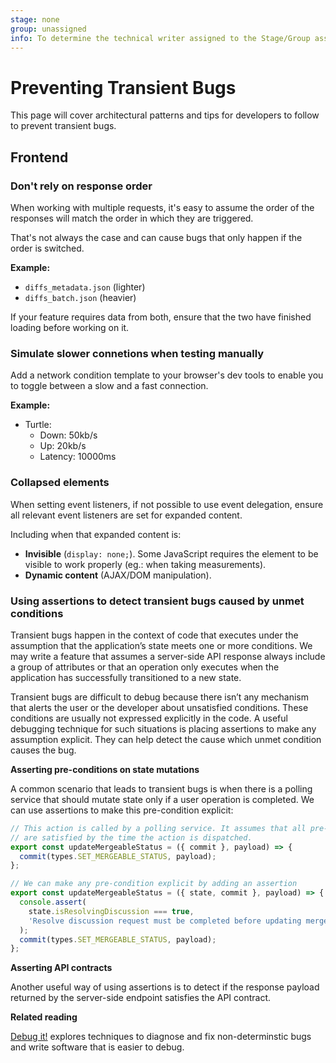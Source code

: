 ```yaml
---
stage: none
group: unassigned
info: To determine the technical writer assigned to the Stage/Group associated with this page, see https://about.gitlab.com/handbook/engineering/ux/technical-writing/#assignments
---
```


# Preventing Transient Bugs

This page will cover architectural patterns and tips for developers to follow to prevent transient bugs.

## Frontend

### Don't rely on response order

When working with multiple requests, it's easy to assume the order of the responses will match the order in which they are triggered.

That's not always the case and can cause bugs that only happen if the order is switched.

**Example:**

- `diffs_metadata.json` (lighter)
- `diffs_batch.json` (heavier)

If your feature requires data from both, ensure that the two have finished loading before working on it.

### Simulate slower connetions when testing manually

Add a network condition template to your browser's dev tools to enable you to toggle between a slow and a fast connection.

**Example:**

- Turtle:
  - Down: 50kb/s
  - Up: 20kb/s
  - Latency: 10000ms

### Collapsed elements

When setting event listeners, if not possible to use event delegation, ensure all relevant event listeners are set for expanded content.

Including when that expanded content is:

- **Invisible** (`display: none;`). Some JavaScript requires the element to be visible to work properly (eg.: when taking measurements).
- **Dynamic content** (AJAX/DOM manipulation).

### Using assertions to detect transient bugs caused by unmet conditions

Transient bugs happen in the context of code that executes under the assumption
that the application’s state meets one or more conditions. We may write a feature
that assumes a server-side API response always include a group of attributes or that
an operation only executes when the application has successfully transitioned to a new
state.

Transient bugs are difficult to debug because there isn’t any mechanism that alerts
the user or the developer about unsatisfied conditions. These conditions are usually
not expressed explicitly in the code. A useful debugging technique for such situations
is placing assertions to make any assumption explicit. They can help detect the cause
which unmet condition causes the bug.

**Asserting pre-conditions on state mutations**

A common scenario that leads to transient bugs is when there is a polling service
that should mutate state only if a user operation is completed. We can use
assertions to make this pre-condition explicit:

```javascript
// This action is called by a polling service. It assumes that all pre-conditions
// are satisfied by the time the action is dispatched.
export const updateMergeableStatus = ({ commit }, payload) => {
  commit(types.SET_MERGEABLE_STATUS, payload);
};

// We can make any pre-condition explicit by adding an assertion
export const updateMergeableStatus = ({ state, commit }, payload) => {
  console.assert(
    state.isResolvingDiscussion === true,
    'Resolve discussion request must be completed before updating mergeable status'
  );
  commit(types.SET_MERGEABLE_STATUS, payload);
};
```

**Asserting API contracts**

Another useful way of using assertions is to detect if the response payload returned
by the server-side endpoint satisfies the API contract.

**Related reading**

[Debug it!](https://pragprog.com/titles/pbdp/debug-it/) explores techniques to diagnose
and fix non-determinstic bugs and write software that is easier to debug.
